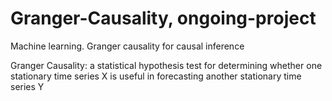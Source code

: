 # Granger-Causality, ongoing-project
Machine learning. Granger causality for causal inference

Granger Causality:
a statistical hypothesis test for determining whether one stationary time series X is useful in forecasting another stationary time series Y
